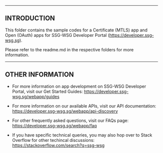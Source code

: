 ------------
INTRODUCTION
------------

This folder contains the sample codes for a Certificate (MTLS) app and Open (OAuth) 
apps for SSG-WSG Developer Portal (https://developer.ssg-wsg.sg).

Please refer to the readme.md in the respective folders for more information.

-----------------
OTHER INFORMATION
-----------------

 * For more information on app development on SSG-WSG Developer Portal, visit our Get Started Guides:
   https://developer.ssg-wsg.sg/webapp/guides
   
 * For more information on our available APIs, visit our API documentation:
   https://developer.ssg-wsg.sg/webapp/api-discovery

 * For other frequently asked questions, visit our FAQs page:
   https://developer.ssg-wsg.sg/webapp/faq

 * If you have specific technical queries, you may also hop over to Stack Overflow for other techincal discussions:
   https://stackoverflow.com/search?q=ssg-wsg
